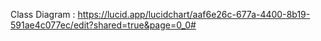 Class Diagram : https://lucid.app/lucidchart/aaf6e26c-677a-4400-8b19-591ae4c077ec/edit?shared=true&page=0_0#